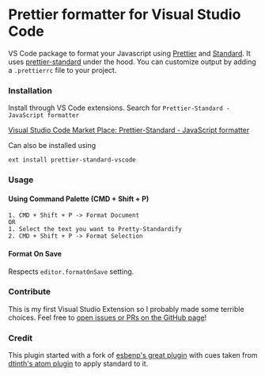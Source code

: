 # Prettier formatter for Visual Studio Code

VS Code package to format your Javascript using [Prettier] and [Standard]. It uses [prettier-standard] under the hood. You can customize output by adding a `.prettierrc` file to your project.

### Installation

Install through VS Code extensions. Search for `Prettier-Standard - JavaScript formatter`

[Visual Studio Code Market Place: Prettier-Standard - JavaScript formatter](https://marketplace.visualstudio.com/items?itemName=numso.prettier-standard-vscode)

Can also be installed using

```
ext install prettier-standard-vscode
```

### Usage

#### Using Command Palette (CMD + Shift + P)

```
1. CMD + Shift + P -> Format Document
OR
1. Select the text you want to Pretty-Standardify
2. CMD + Shift + P -> Format Selection
```

#### Format On Save

Respects `editor.formatOnSave` setting.

### Contribute

This is my first Visual Studio Extension so I probably made some terrible choices. Feel free to [open issues or PRs on the GitHub page][github page]!

### Credit

This plugin started with a fork of [esbenp's great plugin] with cues taken from [dtinth's atom plugin] to apply standard to it.

[Prettier]: https://github.com/prettier/prettier
[Standard]: https://github.com/feross/standard
[prettier-standard]: https://github.com/sheerun/prettier-standard
[esbenp's great plugin]: https://github.com/esbenp/prettier-vscode
[dtinth's atom plugin]: https://github.com/dtinth/prettier-standard-formatter
[github page]: https://github.com/numso/prettier-standard-vscode
